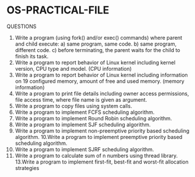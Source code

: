 # OS-PRACTICAL-FILE

QUESTIONS

1. Write a program (using fork() and/or exec() commands) where parent
and child execute:
a) same program, same code.
b) same program, different code.
c) before terminating, the parent waits for the child to finish its task.
2. Write a program to report behavior of Linux kernel including kernel
version, CPU type and model. (CPU information)
3. Write a program to report behavior of Linux kernel including
information on 19 configured memory, amount of free and used
memory. (memory information)
4. Write a program to print file details including owner access
permissions, file access time, where file name is given as argument.
5. Write a program to copy files using system calls.
6. Write a program to implement FCFS scheduling algorithm.
7. Write a program to implement Round Robin scheduling algorithm.
8. Write a program to implement SJF scheduling algorithm.
9. Write a program to implement non-preemptive priority based
scheduling algorithm.
10.Write a program to implement preemptive priority based scheduling
algorithm.
11. Write a program to implement SJRF scheduling algorithm.
12. Write a program to calculate sum of n numbers using thread library.
13.Write a program to implement first-fit, best-fit and worst-fit
allocation strategies

